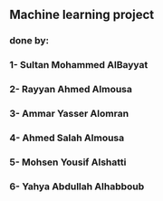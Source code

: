 ## Machine learning project 
### done by:
### 1- Sultan Mohammed AlBayyat
### 2- Rayyan Ahmed Almousa 
### 3- Ammar Yasser Alomran
### 4- Ahmed Salah Almousa 
### 5- Mohsen Yousif Alshatti  
### 6- Yahya Abdullah Alhabboub 

